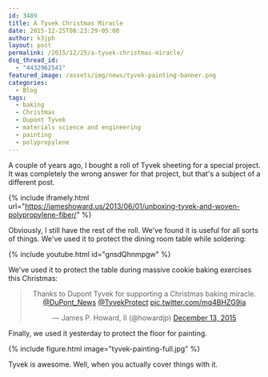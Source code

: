 ```yaml
---
id: 3489
title: A Tyvek Christmas Miracle
date: 2015-12-25T08:23:29-05:00
author: k3jph
layout: post
permalink: /2015/12/25/a-tyvek-christmas-miracle/
dsq_thread_id:
  - "4432962541"
featured_image: /assets/img/news/tyvek-painting-banner.png
categories:
  - Blog
tags:
  - baking
  - Christmas
  - Dupont Tyvek
  - materials science and engineering
  - painting
  - polypropylene
---
```

A couple of years ago, I bought a roll of Tyvek sheeting for a special project.  It was completely the wrong answer for that project, but that's a subject of a different post.  

{% include iframely.html url="https://jameshoward.us/2013/06/01/unboxing-tyvek-and-woven-polypropylene-fiber/" %}

Obviously, I still have the rest of the roll.  We've found it is useful for all sorts of things.  We've used it to protect the dining room table while soldering:

{% include youtube.html id="gnsdQhnmpgw" %}

We've used it to protect the table during massive cookie baking exercises this Christmas:

<center>
  <blockquote class="twitter-tweet" lang="en"><p lang="en" dir="ltr">Thanks to Dupont Tyvek for supporting a Christmas baking miracle. <a href="https://twitter.com/DuPont_News">@DuPont_News</a> <a href="https://twitter.com/TyvekProtect">@TyvekProtect</a> <a href="https://t.co/mq4BHZG9ia">pic.twitter.com/mq4BHZG9ia</a></p>&mdash; James P. Howard, II (@howardjp) <a href="https://twitter.com/howardjp/status/676101434409132033">December 13, 2015</a></blockquote>
<script async src="//platform.twitter.com/widgets.js" charset="utf-8"></script>
</center>

Finally, we used it yesterday to protect the floor for painting.  

{% include figure.html image="tyvek-painting-full.jpg" %}

Tyvek is awesome.  Well, when you actually cover things with it.
